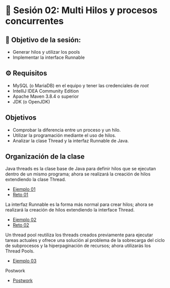 
# :wave: Sesión 02: Multi Hilos y procesos concurrentes

## 🎯  Objetivo de la sesión:

- Generar hilos y utilizar los pools
- Implementar la interface Runnable

## ⚙ Requisitos

- MySQL (o MariaDB) en el equipo y tener las credenciales de _root_
- IntelliJ IDEA Community Edition
- Apache Maven 3.8.4 o superior
- JDK (o OpenJDK)

## Objetivos 

- Comprobar la diferencia entre un proceso y un hilo.
- Utilizar la programación mediante el uso de hilos.
- Analizar la clase Thread y la interfaz Runnable de Java.

## Organización de la clase 

Java threads es la clase base de Java para definir hilos que se ejecutan dentro de un mismo programa; ahora se realizará la creación de hilos extendiendo la clase Thread.

- [Ejemplo 01](./Ejemplo-01/Readme.md)
- [Reto 01](./Reto-01/Readme.md)

La interfaz Runnable es la forma más normal para crear hilos; ahora se realizará la creación de hilos extendiendo la interface Thread.

- [Ejemplo 02](./Ejemplo-02/Readme.md)
- [Reto 02](./Reto-02/Readme.md)

Un thread pool reutiliza los threads creados previamente para ejecutar tareas actuales y ofrece una solución al problema de la sobrecarga del ciclo de subprocesos y la hiperpaginación de recursos; ahora utilizarás los Thread Pools.

- [Ejemplo 03](Ejemplo-03)

Postwork

- [Postwork](./Postwork/Readme.md)

